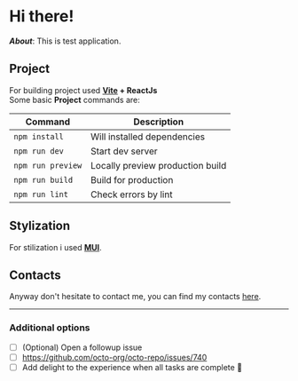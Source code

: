 # Hi there!

**_About_**: This is test application.

## Project

For building project used **[Vite](https://vitejs.dev/) + ReactJs**\
Some basic **Project** commands are:

| Command           | Description                      |
| ----------------- | -------------------------------- |
| `npm install `    | Will installed dependencies      |
| `npm run dev`     | Start dev server                 |
| `npm run preview` | Locally preview production build |
| `npm run build`   | Build for production             |
| `npm run lint `   | Check errors by lint             |

## Stylization

For stilization i used **[MUI](https://mui.com/)**.

## Contacts

Anyway don't hesitate to contact me, you can find my contacts [here](https://github.com/Vokoloven).

---

### Additional options

-   [ ] \(Optional) Open a followup issue
-   [ ] https://github.com/octo-org/octo-repo/issues/740
-   [ ] Add delight to the experience when all tasks are complete :tada:
